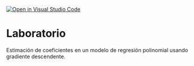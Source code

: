 [![Open in Visual Studio Code](https://classroom.github.com/assets/open-in-vscode-718a45dd9cf7e7f842a935f5ebbe5719a5e09af4491e668f4dbf3b35d5cca122.svg)](https://classroom.github.com/online_ide?assignment_repo_id=12979002&assignment_repo_type=AssignmentRepo)
# Laboratorio

Estimación de coeficientes en un modelo de regresión polinomial usando gradiente descendente.
